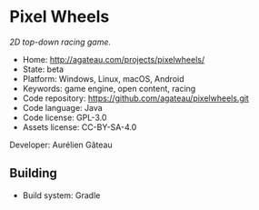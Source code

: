 # Pixel Wheels

_2D top-down racing game._

- Home: http://agateau.com/projects/pixelwheels/
- State: beta
- Platform: Windows, Linux, macOS, Android
- Keywords: game engine, open content, racing
- Code repository: https://github.com/agateau/pixelwheels.git
- Code language: Java
- Code license: GPL-3.0
- Assets license: CC-BY-SA-4.0

Developer: Aurélien Gâteau

## Building

- Build system: Gradle